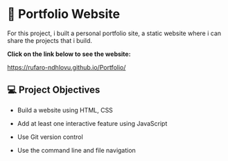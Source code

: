 #  :raised_hands: Portfolio Website

For this project, i built a personal portfolio site, a static website where i can share the projects that i build. 

**Click on the link below to see the website:**

https://rufaro-ndhlovu.github.io/Portfolio/

## :computer: Project Objectives 

- Build a website using HTML, CSS

- Add at least one interactive feature using JavaScript

- Use Git version control

- Use the command line and file navigation
